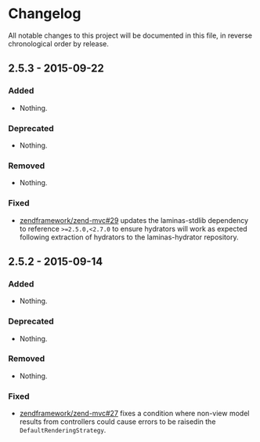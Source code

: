# Changelog

All notable changes to this project will be documented in this file, in reverse chronological order by release.

## 2.5.3 - 2015-09-22

### Added

- Nothing.

### Deprecated

- Nothing.

### Removed

- Nothing.

### Fixed

- [zendframework/zend-mvc#29](https://github.com/zendframework/zend-mvc/pull/29) updates the
  laminas-stdlib dependency to reference `>=2.5.0,<2.7.0` to ensure hydrators
  will work as expected following extraction of hydrators to the laminas-hydrator
  repository.

## 2.5.2 - 2015-09-14

### Added

- Nothing.

### Deprecated

- Nothing.

### Removed

- Nothing.

### Fixed

- [zendframework/zend-mvc#27](https://github.com/zendframework/zend-mvc/pull/27) fixes a condition
  where non-view model results from controllers could cause errors to be
  raisedin the `DefaultRenderingStrategy`.
